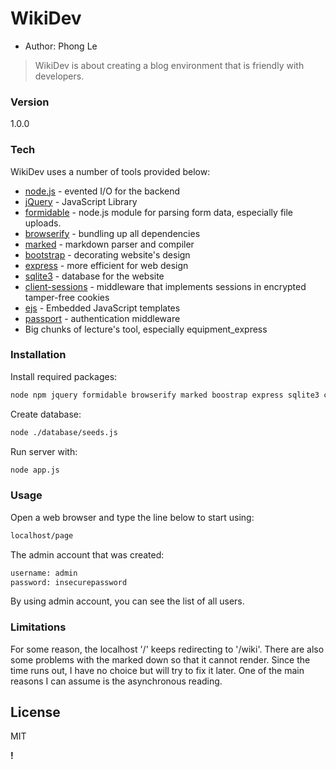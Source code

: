 # WikiDev
  - Author: Phong Le
> WikiDev is about creating a blog environment that is friendly with developers.

### Version
1.0.0

### Tech
WikiDev uses a number of tools provided below:

* [node.js] - evented I/O for the backend
* [jQuery] - JavaScript Library
* [formidable] - node.js module for parsing form data, especially file uploads.
* [browserify] - bundling up all dependencies
* [marked] - markdown parser and compiler
* [bootstrap] - decorating website's design
* [express] - more efficient for web design
* [sqlite3] - database for the website
* [client-sessions] - middleware that implements sessions in encrypted tamper-free cookies
* [ejs] - Embedded JavaScript templates
* [passport] - authentication middleware
* Big chunks of lecture's tool, especially equipment_express

### Installation
Install required packages:
```sh
node npm jquery formidable browserify marked boostrap express sqlite3 client-sessions ejs passport --save
```
Create database:
```sh
node ./database/seeds.js
```
Run server with:
```sh
node app.js
```

### Usage
Open a web browser and type the line below to start using:
```sh
localhost/page
```
 The admin account that was created:
```sh
username: admin
password: insecurepassword
```
By using admin account, you can see the list of all users. 

### Limitations
For some reason, the localhost '/' keeps redirecting to '/wiki'.
There are also some problems with the marked down so that it cannot render. Since the time runs out, I have no choice but will try to fix it later. One of the main reasons I can assume is the asynchronous reading.

License
----

MIT

**!**

   [formidable]: <https://github.com/felixge/node-formidable>
   [node.js]: <http://nodejs.org>
   [jQuery]: <https://www.npmjs.com/package/jQuery>
   [browserify]: <http://browserify.org/>
   [marked]: <https://github.com/chjj/marked>
   [bootstrap]: <https://www.npmjs.com/package/bootstrap>
   [express]: <https://www.npmjs.com/package/express>
   [sqlite3]: <https://www.npmjs.com/package/sqlite3>
   [client-sessions]: <https://www.npmjs.com/package/client-sessions>
   [ejs]: <https://www.npmjs.com/package/ejs>
   [passport]: <https://www.npmjs.com/package/passport>